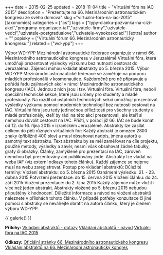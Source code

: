 +++
date = 2015-02-25
updated = 2018-11-04
title = "Virtuální fóra na IAC 2015"
description = "Prezentujte na 66. Mezinárodním astronautickém kongresu ze svého domova"
slug ="virtualni-fora-na-iac-2015"
[taxonomies]
categories = ["cs"]
tags = ["typy-clanku-pozvanka-na-cizi-akci","programy-organizace-iaf","uzivatele-firmy","uzivatele-vedci","uzivatele-postgradualove","uzivatele-vysokoskolaci"]
[extra]
author = ""
popisky = ["Virtuální fórum 66. Mezinárodním astronautický knongresu."]
related = ["wd-ypp"]
+++

Výbor WD-YPP Mezinárodní astronautické federace organizuje v rámci 66. Mezinárodního astronautického kongresu v Jeruzalémě Virtuální fóra, která umožňují prezentovat výsledky výzkumu bez nutnosti cestovat do Jeruzaléma. Zájemci mohou vkládat abstrakty do 5. března 2015. Výbor WD-YPP Mezinárodní astronautické federace se zaměřuje na podporu mladých profesionálů v kosmonautice. Každoročně pro ně připravuje a pořádá řadu zajímavých akcí v rámci Mezinárodního astronautického kongresu (IAC). Jednou z nich jsou i tzv. Virtuální fóra. Virtuální fóra, neboli speciální technické sekce, které jsou určeny pro studenty a mladé profesionály. Na rozdíl od ostatních technických sekcí umožňují prezentovat výsledky výzkumu pomocí moderních technologií bez nutnosti cestovat na IAC. Virtuální fóra jsou tedy jedinečnou příležitostí pro všechny studenty a mladé profesionály, kteří by rádi na této akci prezentovali, ale kteří si nemohou dovolit cestovat na IAC. Příští, v pořadí již 66. IAC se bude konat od 12. do 16. října 2015 v izraelském Jeruzalémě. Abstrakty lze zasílat celkem do pěti různých virtuálních fór: Každý abstrakt je omezen 2800 znaky (přibližně 400 slov) a musí obsahovat nadpis, jména autorů a samotný text abstraktu. Text abstraktu by se měl zaměřovat na cíle projektu, použité metody, výsledky a závěr, nesmí však obsahovat žádné tabulky, grafy či obrázky. Články, zamýšlené pro prezentaci na IAC, zároveň nemohou být prezentovány ani publikovány jinde. Abstrakty lze vládat na webu IAF (viz externí odkazy tohoto článku). Každý zájemce se nejprve musí na webu zaregistrovat. Postup pro vkládání abstraktů: Důležité termíny: Vložení abstraktu: do 5. března 2015 Oznámení výsledku: 21. - 23. dubna 2015 Potvrzení prezentace: do 15. června 2015 Vložení článku: do 24. září 2015 Vložení prezentace: do 2. října 2015 Každý zájemce může vložit i více než jeden abstrakt. Abstrakty vložené po 5. březnu 2015 nebudou připuštěny k hodnocení. Důležité informace a návod na vložení abstraktů naleznete v přílohách tohoto článku. V případě potřeby konzultace či jiné pomoci s abstraky se neváhejte obrátit na autora článku, který je členem výboru WD-YPP.

{{ galerie() }}

**Přílohy:**
[Vkládání abstraktů - dotazy]
[Vkládání abstraktů - návod]
[Virtuální fóra na IAC 2015]

[Vkládání abstraktů - dotazy]: iac-2015-abstract-submission-faqs.pdf
[Vkládání abstraktů - návod]: iac-2015-abstract-submission-guidelines.pdf
[Virtuální fóra na IAC 2015]: vf_email_flyer-extension.pdf

**Odkazy:**
[Oficiální stránky 66. Mezinárodního astronautického kongresu]
[Vkládání abstraktů na 66. Mezinárodní astronautický kongres]

[Oficiální stránky 66. Mezinárodního astronautického kongresu]: http://iac2015.org/
[Vkládání abstraktů na 66. Mezinárodní astronautický kongres]: http://www.iafastro.org/iac-2015-call-for-abstracts-open/
